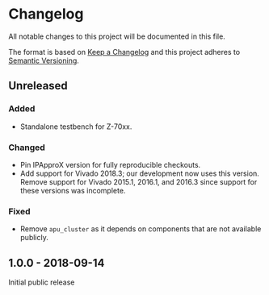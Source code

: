 # Changelog
All notable changes to this project will be documented in this file.

The format is based on [Keep a Changelog](http://keepachangelog.com/en/1.0.0/)
and this project adheres to [Semantic Versioning](http://semver.org/spec/v2.0.0.html).

## Unreleased

### Added
- Standalone testbench for Z-70xx.

### Changed
- Pin IPApproX version for fully reproducible checkouts.
- Add support for Vivado 2018.3; our development now uses this version.  Remove support for Vivado
  2015.1, 2016.1, and 2016.3 since support for these versions was incomplete.

### Fixed
- Remove `apu_cluster` as it depends on components that are not available publicly.


## 1.0.0 - 2018-09-14

Initial public release

